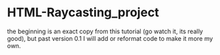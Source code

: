 # HTML-Raycasting_project
the beginning is an exact copy from this tutorial (go watch it, its really good), but past version 0.1 I will add or reformat code to make it more my own.
